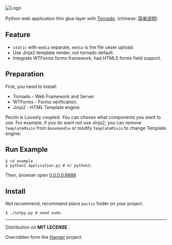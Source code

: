 ![Logo](http://github.com/tioover/Pectin/raw/master/example/media/logo.png)

Python web application thin glue layer with [Tornado](http://github.com/facebook/tornado). (chinese: [简单说明](http://eggfan.org/2349))

## Feature ##

* `static` with `media` separate, `media` is the file ueser upload.
* Use Jinja2 template render, not tornado default.
* Integrate WTForms forms framework, had HTML5 forms field support.

## Preparation ##

First, you need to install: 

* Tornado - Web Framework and Server.
* WTForms - Forms verification.
* Jinja2 - HTML Template engine.

Pectin is Loosely coupled. You can choose what components you want to use.
For example, if you do want not use Jinja2, you can remove `TemplateMixin`
from `BaseHandle` or modify `TemplateMixin` to change Template engine.

## Run Example ##
    $ cd example
    $ python2 application.py # or python3.

Then, browser open [0.0.0.0:8888](http://0.0.0.0:8888/)

## Install ##
	
Not recommend, recommend place `pectin` folder on your project.

    $ ./setpy.py # need sudo.

------

Distribution on **MIT LECENSE** .

Overridden form the [Hanger](http://github.com/tioover/hanger) project.

